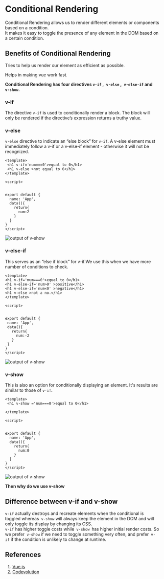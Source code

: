 # Conditional Rendering
Conditional Rendering allows us to render different elements or components based on a condition.  
It makes it easy to toggle the presence of any element in the DOM based on a certain condition. 

## Benefits of Conditional Rendering
Tries to help us render our element as efficient as possible.  
  
Helps in making vue work fast.  


**Conditional Rendering has four directives ``` v-if ``` ,``` v-else``` ,``` v-else-if``` and ``` v-show```.**  

### v-if  
The directive ```v-if``` is used to conditionally render a block. The block will only be rendered if the directive’s expression returns a truthy value. 

### v-else
```v-else``` directive to indicate an “else block” for ```v-if```.
A v-else element must immediately follow a v-if or a v-else-if element - otherwise it will not be recognized.

```
<template>
 <h1 v-if='num===0'>equal to 0</h1>
 <h1 v-else >not equal to 0</h1>
</template>

<script>


export default {
  name: 'App',
  data(){
    return{
      num:2
    }
  }
}
</script>
```
![output of v-show](./assets/d.PNG)
### v-else-if
 This serves as an “else if block” for v-if.We use this when we have more number of conditions to check.

 ```
 <template>
 <h1 v-if='num===0'>equal to 0</h1>
 <h1 v-else-if='num>0' >positive</h1>
 <h1 v-else-if='num<0' >negative</h1>
 <h1 v-else >not a no.</h1>
</template>

<script>


export default {
  name: 'App',
  data(){
    return{
      num:-2
    }
  }
}
</script>
```  


![output of v-show](./assets/a.PNG)

### v-show
This is also an option for conditionally displaying an element. It's results are similar to those of ```v-if```. 
```
<template>
 <h1 v-show ='num===0'>equal to 0</h1>
 
</template>

<script>


export default {
  name: 'App',
  data(){
    return{
      num:0
    }
  }
}
</script>
```
![output of v-show](./assets/p.PNG)


**Then why do we use v-show**

## Difference between v-if and v-show
  
 ```v-if``` actually destroys and recreate elements when the conditional is toggled whereas``` v-show``` will always keep the element in the DOM and will only toggle its display by changing its CSS.   
 ```v-if``` has higher toggle costs while```  v-show  ```has higher initial render costs. So we prefer``` v-show``` if we need to toggle something very often, and prefer``` v-if``` if the condition is unlikely to change at runtime.


## References
1. [Vue.js](https://vuejs.org/v2/guide/conditional.html)
2. [Codevolution](https://www.youtube.com/playlist?list=PLC3y8-rFHvwgeQIfSDtEGVvvSEPDkL_1f)









